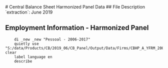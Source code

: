 <meta charset="utf-8"/>
# Central Balance Sheet Harmonized Panel Data
## File Description
`extraction`: June 2019

## **Employment Information - Harmonized Panel**

```
    di _new _new "Pessoal - 2006-2017"
    quietly use "S:/data/Products/CB/2019_06/CB_Panel/Output/Data/Firms/CBHP_A_YFRM_20062017_JUN19_PESSOAL_V01.dta", clear
    label language en
    describe
```








